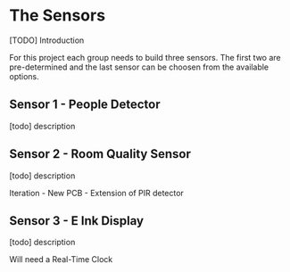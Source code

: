 # The Sensors

\[TODO\] Introduction

For this project each group needs to build three sensors. The first two are pre-determined and the last sensor can be choosen from the available options.

## Sensor 1 - People Detector

\[todo\] description

## Sensor 2 - Room Quality Sensor

\[todo\] description

Iteration - New PCB - Extension of PIR detector

## Sensor 3 - E Ink Display

\[todo\] description

Will need a Real-Time Clock

## 

## 



